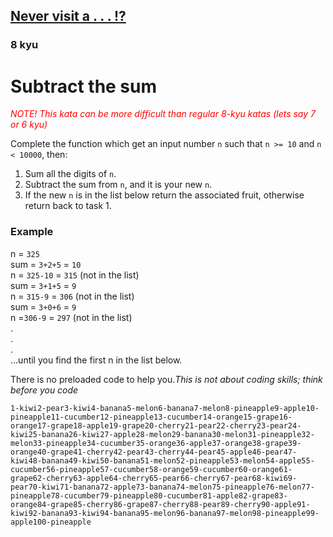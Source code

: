 <h2><a href=https://www.codewars.com/kata/56c5847f27be2c3db20009c3/train/javascript target="_blank">Never visit a . . . !?</a></h2><h3>8 kyu</h3><h1 id="subtract-the-sum">Subtract the sum</h1><p><span style="color:red"><em>NOTE! This kata can be more difficult than regular 8-kyu katas (lets say 7 or 6 kyu)</em></span></p><p>Complete the function which get an input number <code>n</code> such that <code>n &gt;= 10</code> and <code>n &lt; 10000</code>, then:    </p><ol><li>Sum all the digits of <code>n</code>.    </li><li>Subtract the sum from <code>n</code>, and it is your new <code>n</code>.    </li><li>If the new <code>n</code> is in the list below return the associated fruit, otherwise return back to task 1.</li></ol><h3 id="example">Example</h3><p>n = <code>325</code><br>sum = <code>3+2+5</code> = <code>10</code><br>n = <code>325-10</code> = <code>315</code> (not in the list)<br>sum = <code>3+1+5</code> = <code>9</code><br>n = <code>315-9</code> = <code>306</code> (not in the list)<br>sum = <code>3+0+6</code> = <code>9</code><br>n =<code>306-9</code> = <code>297</code> (not in the list)<br>.<br>.<br>.<br>...until you find the first n in the list below.</p><p>There is no preloaded code to help you.<em>This is not about coding skills; think before you code</em></p><pre><code>1-kiwi2-pear3-kiwi4-banana5-melon6-banana7-melon8-pineapple9-apple10-pineapple11-cucumber12-pineapple13-cucumber14-orange15-grape16-orange17-grape18-apple19-grape20-cherry21-pear22-cherry23-pear24-kiwi25-banana26-kiwi27-apple28-melon29-banana30-melon31-pineapple32-melon33-pineapple34-cucumber35-orange36-apple37-orange38-grape39-orange40-grape41-cherry42-pear43-cherry44-pear45-apple46-pear47-kiwi48-banana49-kiwi50-banana51-melon52-pineapple53-melon54-apple55-cucumber56-pineapple57-cucumber58-orange59-cucumber60-orange61-grape62-cherry63-apple64-cherry65-pear66-cherry67-pear68-kiwi69-pear70-kiwi71-banana72-apple73-banana74-melon75-pineapple76-melon77-pineapple78-cucumber79-pineapple80-cucumber81-apple82-grape83-orange84-grape85-cherry86-grape87-cherry88-pear89-cherry90-apple91-kiwi92-banana93-kiwi94-banana95-melon96-banana97-melon98-pineapple99-apple100-pineapple</code></pre>